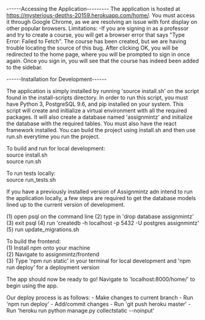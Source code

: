 ------Accessing the Application---------
The application is hosted at
https://mysterious-depths-20159.herokuapp.com/home/.
You must access it through Google Chrome, as we are resolving an issue with
font display on other popular browsers.
Limitations:
    -If you are signing in as a professor and try to create a course,
     you will get a browser error that says "Type Error: Failed to Fetch".
     The course has been created, but we are having trouble locating the source
     of this bug.
     After clicking OK, you will be redirected to the home page, where you will
     be prompted to sign in once again. Once you sign in, you will see that the
     course has indeed been added to the sidebar.


------Installation for Development------

The application is simply installed by running 'source install.sh' on the script
found in the install-scripts directory. In order to run this script, you must have Python 3,
PostgreSQL 9.6, and pip installed on your system.
This script will create and initialize a virtual environment with all the
required packages. It will also create a database named 'assignmintz' and
initialize the database with the required tables. You must also have the react
framework installed. You can build the project using install.sh and then use
run.sh everytime you run the project.

To build and run for local development:  
    source install.sh  
    source run.sh

To run tests locally:  
    source run_tests.sh


If you have a previously installed version of Assignmintz adn intend to run the
application locally, a few steps are required to get the database models lined
up to the current version of development.

(1) open psql on the command line
(2) type in 'drop database assignmintz'
(3) exit psql
(4) run 'createdb -h localhost -p 5432 -U postgres assignmintz'
(5) run update_migrations.sh

To build the frontend:  
(1) Install npm onto your machine  
(2) Navigate to assignmintz/frontend  
(3) Type 'npm run static' in your terminal for local development and 
    'npm run deploy' for a deployment version 

The app should now be ready to go!
Navigate to 'localhost:8000/home/' to begin using the app.

Our deploy process is as follows:
    - Make changes to current branch
    - Run 'npm run deploy'
    - Add/commit changes
    - Run 'git push heroku master'
    - Run 'heroku run python manage.py collectstatic --noinput'
